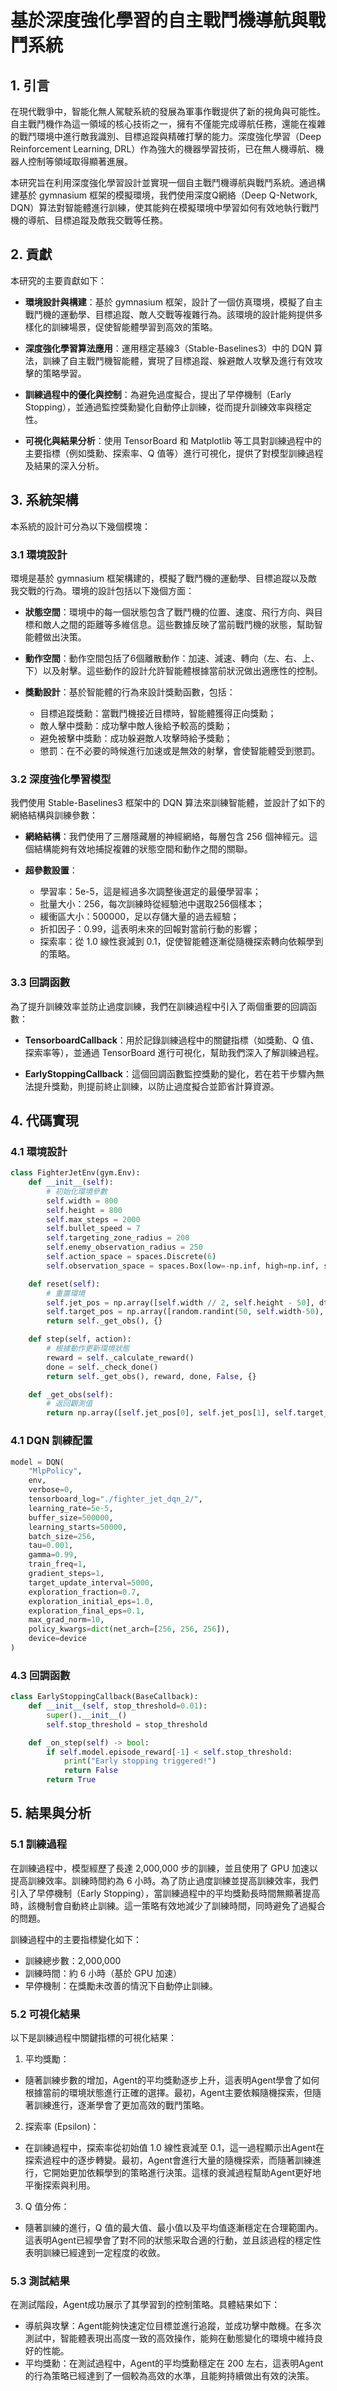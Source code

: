 # 基於深度強化學習的自主戰鬥機導航與戰鬥系統

## 1. 引言
在現代戰爭中，智能化無人駕駛系統的發展為軍事作戰提供了新的視角與可能性。自主戰鬥機作為這一領域的核心技術之一，擁有不僅能完成導航任務，還能在複雜的戰鬥環境中進行敵我識別、目標追蹤與精確打擊的能力。深度強化學習（Deep Reinforcement Learning, DRL）作為強大的機器學習技術，已在無人機導航、機器人控制等領域取得顯著進展。

本研究旨在利用深度強化學習設計並實現一個自主戰鬥機導航與戰鬥系統。通過構建基於 gymnasium 框架的模擬環境，我們使用深度Q網絡（Deep Q-Network, DQN）算法對智能體進行訓練，使其能夠在模擬環境中學習如何有效地執行戰鬥機的導航、目標追蹤及敵我交戰等任務。

## 2. 貢獻
本研究的主要貢獻如下：

- **環境設計與構建**：基於 gymnasium 框架，設計了一個仿真環境，模擬了自主戰鬥機的運動學、目標追蹤、敵人交戰等複雜行為。該環境的設計能夠提供多樣化的訓練場景，促使智能體學習到高效的策略。
  
- **深度強化學習算法應用**：運用穩定基線3（Stable-Baselines3）中的 DQN 算法，訓練了自主戰鬥機智能體，實現了目標追蹤、躲避敵人攻擊及進行有效攻擊的策略學習。
  
- **訓練過程中的優化與控制**：為避免過度擬合，提出了早停機制（Early Stopping），並通過監控獎勳變化自動停止訓練，從而提升訓練效率與穩定性。
  
- **可視化與結果分析**：使用 TensorBoard 和 Matplotlib 等工具對訓練過程中的主要指標（例如獎勳、探索率、Q 值等）進行可視化，提供了對模型訓練過程及結果的深入分析。

## 3. 系統架構
本系統的設計可分為以下幾個模塊：

### 3.1 環境設計
環境是基於 gymnasium 框架構建的，模擬了戰鬥機的運動學、目標追蹤以及敵我交戰的行為。環境的設計包括以下幾個方面：

- **狀態空間**：環境中的每一個狀態包含了戰鬥機的位置、速度、飛行方向、與目標和敵人之間的距離等多維信息。這些數據反映了當前戰鬥機的狀態，幫助智能體做出決策。

- **動作空間**：動作空間包括了6個離散動作：加速、減速、轉向（左、右、上、下）以及射擊。這些動作的設計允許智能體根據當前狀況做出適應性的控制。

- **獎勳設計**：基於智能體的行為來設計獎勳函數，包括：
  - 目標追蹤獎勳：當戰鬥機接近目標時，智能體獲得正向獎勳；
  - 敵人擊中獎勳：成功擊中敵人後給予較高的獎勳；
  - 避免被擊中獎勳：成功躲避敵人攻擊時給予獎勳；
  - 懲罰：在不必要的時候進行加速或是無效的射擊，會使智能體受到懲罰。

### 3.2 深度強化學習模型
我們使用 Stable-Baselines3 框架中的 DQN 算法來訓練智能體，並設計了如下的網絡結構與訓練參數：

- **網絡結構**：我們使用了三層隱藏層的神經網絡，每層包含 256 個神經元。這個結構能夠有效地捕捉複雜的狀態空間和動作之間的關聯。

- **超參數設置**：
  - 學習率：5e-5，這是經過多次調整後選定的最優學習率；
  - 批量大小：256，每次訓練時從經驗池中選取256個樣本；
  - 緩衝區大小：500000，足以存儲大量的過去經驗；
  - 折扣因子：0.99，這表明未來的回報對當前行動的影響；
  - 探索率：從 1.0 線性衰減到 0.1，促使智能體逐漸從隨機探索轉向依賴學到的策略。

### 3.3 回調函數
為了提升訓練效率並防止過度訓練，我們在訓練過程中引入了兩個重要的回調函數：

- **TensorboardCallback**：用於記錄訓練過程中的關鍵指標（如獎勳、Q 值、探索率等），並通過 TensorBoard 進行可視化，幫助我們深入了解訓練過程。
  
- **EarlyStoppingCallback**：這個回調函數監控獎勳的變化，若在若干步驟內無法提升獎勳，則提前終止訓練，以防止過度擬合並節省計算資源。

## 4. 代碼實現

### 4.1 環境設計
```python
class FighterJetEnv(gym.Env):
    def __init__(self):
        # 初始化環境參數
        self.width = 800
        self.height = 800
        self.max_steps = 2000
        self.bullet_speed = 7
        self.targeting_zone_radius = 200
        self.enemy_observation_radius = 250
        self.action_space = spaces.Discrete(6)
        self.observation_space = spaces.Box(low=-np.inf, high=np.inf, shape=(13,), dtype=np.float32)

    def reset(self):
        # 重置環境
        self.jet_pos = np.array([self.width // 2, self.height - 50], dtype=np.float32)
        self.target_pos = np.array([random.randint(50, self.width-50), random.randint(50, self.height-50)], dtype=np.float32)
        return self._get_obs(), {}

    def step(self, action):
        # 根據動作更新環境狀態
        reward = self._calculate_reward()
        done = self._check_done()
        return self._get_obs(), reward, done, False, {}

    def _get_obs(self):
        # 返回觀測值
        return np.array([self.jet_pos[0], self.jet_pos[1], self.target_pos[0], self.target_pos[1], ...], dtype=np.float32)
```
### 4.1 DQN 訓練配置
```python
model = DQN(
    "MlpPolicy", 
    env, 
    verbose=0,
    tensorboard_log="./fighter_jet_dqn_2/",
    learning_rate=5e-5,
    buffer_size=500000,
    learning_starts=50000,
    batch_size=256,
    tau=0.001,
    gamma=0.99,
    train_freq=1,
    gradient_steps=1,
    target_update_interval=5000,
    exploration_fraction=0.7,
    exploration_initial_eps=1.0,
    exploration_final_eps=0.1,
    max_grad_norm=10,
    policy_kwargs=dict(net_arch=[256, 256, 256]),
    device=device
)
```
### 4.3 回調函數
```python
class EarlyStoppingCallback(BaseCallback):
    def __init__(self, stop_threshold=0.01):
        super().__init__()
        self.stop_threshold = stop_threshold

    def _on_step(self) -> bool:
        if self.model.episode_reward[-1] < self.stop_threshold:
            print("Early stopping triggered!")
            return False
        return True
```
## 5. 結果與分析
### 5.1 訓練過程
在訓練過程中，模型經歷了長達 2,000,000 步的訓練，並且使用了 GPU 加速以提高訓練效率。訓練時間約為 6 小時。為了防止過度訓練並提高訓練效率，我們引入了早停機制（Early Stopping），當訓練過程中的平均獎勳長時間無顯著提高時，該機制會自動終止訓練。這一策略有效地減少了訓練時間，同時避免了過擬合的問題。

訓練過程中的主要指標變化如下：
  - 訓練總步數：2,000,000
  - 訓練時間：約 6 小時（基於 GPU 加速）
  - 早停機制：在獎勵未改善的情況下自動停止訓練。

### 5.2 可視化結果
以下是訓練過程中關鍵指標的可視化結果：

1. 平均獎勵： 
  - 隨著訓練步數的增加，Agent的平均獎勳逐步上升，這表明Agent學會了如何根據當前的環境狀態進行正確的選擇。最初，Agent主要依賴隨機探索，但隨著訓練進行，逐漸學會了更加高效的戰鬥策略。
2. 探索率 (Epsilon)：
  - 在訓練過程中，探索率從初始值 1.0 線性衰減至 0.1，這一過程顯示出Agent在探索過程中的逐步轉變。最初，Agent會進行大量的隨機探索，而隨著訓練進行，它開始更加依賴學到的策略進行決策。這樣的衰減過程幫助Agent更好地平衡探索與利用。
3. Q 值分佈：
  - 隨著訓練的進行，Q 值的最大值、最小值以及平均值逐漸穩定在合理範圍內。這表明Agent已經學會了對不同的狀態采取合適的行動，並且該過程的穩定性表明訓練已經達到一定程度的收斂。

### 5.3 測試結果
在測試階段，Agent成功展示了其學習到的控制策略。具體結果如下：
  - 導航與攻擊：Agent能夠快速定位目標並進行追蹤，並成功擊中敵機。在多次測試中，智能體表現出高度一致的高效操作，能夠在動態變化的環境中維持良好的性能。
  - 平均獎勳：在測試過程中，Agent的平均獎勳穩定在 200 左右，這表明Agent的行為策略已經達到了一個較為高效的水準，且能夠持續做出有效的決策。
